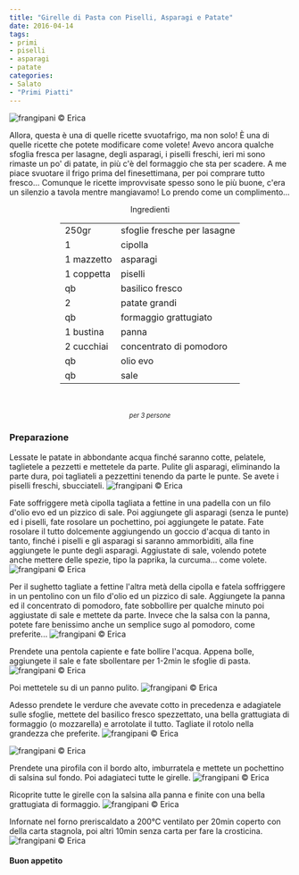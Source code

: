 ```yaml
---
title: "Girelle di Pasta con Piselli, Asparagi e Patate"
date: 2016-04-14
tags:
- primi
- piselli
- asparagi
- patate
categories:
- Salato
- "Primi Piatti"
---
```

![](header.jpg "frangipani © Erica")

Allora, questa è una di quelle ricette svuotafrigo, ma non solo! È una di quelle ricette che potete modificare come volete! Avevo ancora qualche sfoglia fresca per lasagne, degli asparagi, i piselli freschi, ieri mi sono rimaste un po' di patate, in più c'è del formaggio che sta per scadere. A me piace svuotare il frigo prima del finesettimana, per poi comprare tutto fresco... Comunque le ricette improvvisate spesso sono le più buone, c'era un silenzio a tavola mentre mangiavamo! Lo prendo come un complimento...

<div id="wrapper" style="text-align: center">
  <div id="yourdiv" style="display: inline-block;">
    <div class="ingredients">
      <div class="ingredients-title">Ingredienti</div>
      <table>
        <tbody>
          <tr>
            <td>250gr</td>
            <td>sfoglie fresche per lasagne</td>
          </tr>
          <tr>
            <td>1</td>
            <td>cipolla</td>
          </tr>
          <tr>
            <td>1 mazzetto</td>
            <td>asparagi</td>
          </tr>
          <tr>
            <td>1 coppetta</td>
            <td>piselli</td>
          </tr>
          <tr>
            <td>qb</td>
            <td>basilico fresco</td>
          </tr>
          <tr>
            <td>2</td>
            <td>patate grandi</td>
          </tr>
          <tr>
            <td>qb</td>
            <td>formaggio grattugiato</td>
          </tr>
          <tr>
            <td>1 bustina</td>
            <td>panna</td>
          </tr>
          <tr>
            <td>2 cucchiai</td>
            <td>concentrato di pomodoro</td>
          </tr>
          <tr>
            <td>qb</td>
            <td>olio evo</td>
          </tr>
          <tr>
            <td>qb</td>
            <td>sale</td>
          </tr>
        </tbody>
      </table>
      <br></br>
      <i class="pull-right" style="font-size: 80%;">per 3 persone</i>
    </div>
  </div>
</div>


<h3>
  <font color="grey">
    <i class="fa fa-cogs"></i>
  </font> Preparazione
</h3>

Lessate le patate in abbondante acqua finché saranno cotte, pelatele, taglietele a pezzetti e mettetele da parte. Pulite gli asparagi, eliminando la parte dura, poi tagliateli a pezzettini tenendo da parte le punte. Se avete i piselli freschi, sbucciateli.
![](ingredienti.jpg "frangipani © Erica")

Fate soffriggere metà cipolla tagliata a fettine in una padella con un filo d'olio evo ed un pizzico di sale. Poi aggiungete gli asparagi (senza le punte) ed i piselli, fate rosolare un pochettino, poi aggiungete le patate. Fate rosolare il tutto dolcemente aggiungendo un goccio d'acqua di tanto in tanto, finché i piselli e gli asparagi si saranno ammorbiditi, alla fine aggiungete le punte degli asparagi. Aggiustate di sale, volendo potete anche mettere delle spezie, tipo la paprika, la curcuma... come volete. 
![](verduracotta.jpg "frangipani © Erica")

Per il sughetto tagliate a fettine l'altra metà della cipolla e fatela soffriggere in un pentolino con un filo d'olio ed un pizzico di sale. Aggiungete la panna ed il concentrato di pomodoro, fate sobbollire per qualche minuto poi aggiustate di sale e mettete da parte. Invece che la salsa con la panna, potete fare benissimo anche un semplice sugo al pomodoro, come preferite...
![](sughetto.jpg "frangipani © Erica")

Prendete una pentola capiente e fate bollire l'acqua. Appena bolle, aggiungete il sale e fate sbollentare per 1-2min le sfoglie di pasta. 
![](sbollentare.jpg "frangipani © Erica")

Poi mettetele su di un panno pulito.
![](panno.jpg "frangipani © Erica")

Adesso prendete le verdure che avevate cotto in precedenza e adagiatele sulle sfoglie, mettete del basilico fresco spezzettato, una bella grattugiata di formaggio (o mozzarella) e arrotolate il tutto. Tagliate il rotolo nella grandezza che preferite. 
![](farcite.jpg "frangipani © Erica")

![](rotolo.jpg "frangipani © Erica")

Prendete una pirofila con il bordo alto, imburratela e mettete un pochettino di salsina sul fondo. Poi adagiateci tutte le girelle.
![](teglia1.jpg "frangipani © Erica")

Ricoprite tutte le girelle con la salsina alla panna e finite con una bella grattugiata di formaggio.
![](teglia2.jpg "frangipani © Erica")

Infornate nel forno preriscaldato a 200°C ventilato per 20min coperto con della carta stagnola, poi altri 10min senza carta per fare la crosticina. 
![](risultato.jpg "frangipani © Erica")


<h4>Buon appetito
  <font color="red">
    <i class="fa fa-smile-o"></i>
  </font>
</h4>
